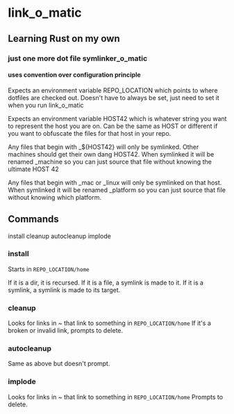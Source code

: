 # link_o_matic

## Learning Rust on my own

### just one more dot file symlinker_o_matic

#### uses convention over configuration principle

Expects an environment variable REPO_LOCATION which points to where
dotfiles are checked out. Doesn't have to always be set, just need to
set it when you run link_o_matic

Expects an environment variable HOST42 which is whatever string you want
to represent the host you are on. Can be the same as HOST or different
if you want to obfuscate the files for that host in your repo.

Any files that begin with _${HOST42} will only be symlinked. Other
machines should get their own dang HOST42. When symlinked it will be
renamed _machine so you can just source that file without knowing the
ultimate HOST 42

Any files that begin with _mac or _linux will only be symlinked on that
host. When symlinked it will be renamed _platform so you can just source
that file without knowing which platform.


## Commands

install cleanup autocleanup implode

### install

Starts in `REPO_LOCATION/home`

If it is a dir, it is recursed.
If it is a file, a symlink is made to it.
If it is a symlink, a symlink is made to its target.

### cleanup

Looks for links in ~ that link to something in `REPO_LOCATION/home`
If it's a broken or invalid link, prompts to delete.

### autocleanup

Same as above but doesn't prompt.

### implode

Looks for links in ~ that link to something in `REPO_LOCATION/home`
Prompts to delete.
